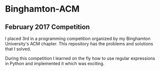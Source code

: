 # Binghamton-ACM

## February 2017 Competition
I placed 3rd in a programming competition organized by my Binghamton University's ACM chapter.
This repository has the problems and solutions that I solved.

During this competition I learned on the fly how to use regular expressions in Python and implemented it which was exciting.
